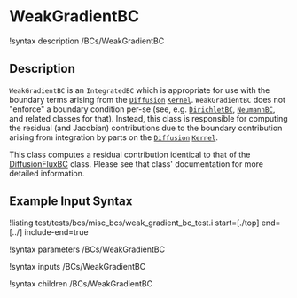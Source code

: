 
# WeakGradientBC

!syntax description /BCs/WeakGradientBC

## Description

`WeakGradientBC` is an `IntegratedBC` which is appropriate for use with the
boundary terms arising from the [`Diffusion`](/Diffusion.md) [`Kernel`](/Kernels/index.md). `WeakGradientBC`
does not "enforce" a boundary condition per-se (see,
e.g. [`DirichletBC`](/DirichletBC.md), [`NeumannBC`](/NeumannBC.md), and related classes for that).
Instead, this class is responsible for computing the residual (and
Jacobian) contributions due to the boundary contribution arising from
integration by parts on the [`Diffusion`](/Diffusion.md) [`Kernel`](/Kernels/index.md).

This class computes a residual contribution identical to that of the
[DiffusionFluxBC](/BCs/DiffusionFluxBC.md) class. Please see
that class' documentation for more detailed information.

## Example Input Syntax

!listing test/tests/bcs/misc_bcs/weak_gradient_bc_test.i start=[./top] end=[../] include-end=true

!syntax parameters /BCs/WeakGradientBC

!syntax inputs /BCs/WeakGradientBC

!syntax children /BCs/WeakGradientBC
